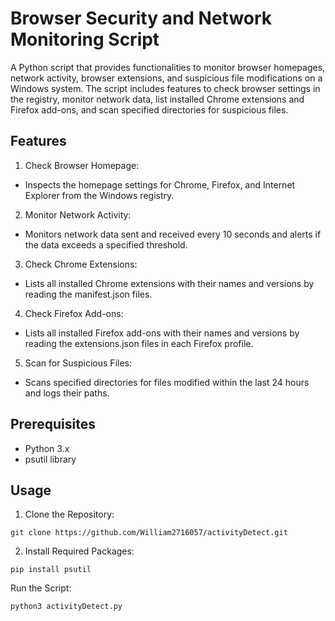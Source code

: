 # Browser Security and Network Monitoring Script

A Python script that provides functionalities to monitor browser homepages, network activity, browser extensions, and suspicious file modifications on a Windows system. 
The script includes features to check browser settings in the registry, monitor network data, list installed Chrome extensions and Firefox add-ons, and scan specified directories for suspicious files.

## Features
1. Check Browser Homepage:
- Inspects the homepage settings for Chrome, Firefox, and Internet Explorer from the Windows registry.

2. Monitor Network Activity:
- Monitors network data sent and received every 10 seconds and alerts if the data exceeds a specified threshold.

3. Check Chrome Extensions:
- Lists all installed Chrome extensions with their names and versions by reading the manifest.json files.

4. Check Firefox Add-ons:
- Lists all installed Firefox add-ons with their names and versions by reading the extensions.json files in each Firefox profile.

5. Scan for Suspicious Files:
- Scans specified directories for files modified within the last 24 hours and logs their paths.

## Prerequisites
- Python 3.x
- psutil library 

## Usage
1. Clone the Repository:
```
git clone https://github.com/William2716057/activityDetect.git
```

2. Install Required Packages:
```
pip install psutil
```

Run the Script:
```
python3 activityDetect.py
```

